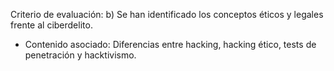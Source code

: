 Criterio de evaluación:
b) Se han identificado los conceptos éticos y legales frente al ciberdelito.

* Contenido asociado: Diferencias entre hacking, hacking ético, tests de penetración y hacktivismo.